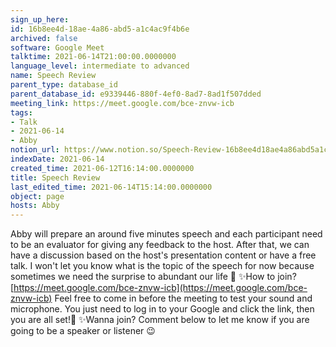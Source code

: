 ```yaml
---
sign_up_here: 
id: 16b8ee4d-18ae-4a86-abd5-a1c4ac9f4b6e
archived: false
software: Google Meet
talktime: 2021-06-14T21:00:00.0000000
language_level: intermediate to advanced
name: Speech Review
parent_type: database_id
parent_database_id: e9339446-880f-4ef0-8ad7-8ad1f507dded
meeting_link: https://meet.google.com/bce-znvw-icb
tags:
- Talk
- 2021-06-14
- Abby
notion_url: https://www.notion.so/Speech-Review-16b8ee4d18ae4a86abd5a1c4ac9f4b6e
indexDate: 2021-06-14
created_time: 2021-06-12T16:14:00.0000000
title: Speech Review
last_edited_time: 2021-06-14T15:14:00.0000000
object: page
hosts: Abby
---
```


Abby will prepare an around five minutes speech and each participant need to be an evaluator for giving any feedback to the host. After that, we can have a discussion based on the host's presentation content or have a free talk. I won't let you know what is the topic of the speech for now because sometimes we need the surprise to abundant our life 🥰
✨How to join?
 [https://meet.google.com/bce-znvw-icb](https://meet.google.com/bce-znvw-icb) 
Feel free to come in before the meeting to test your sound and microphone. You just need to log in to your Google and click the link, then you are all set!🥳 
✨Wanna join?
Comment below to let me know if you are going to be a speaker or listener 😉

